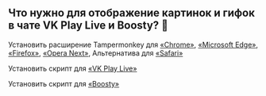 ## Что нужно для отображение картинок и гифок в чате VK Play Live и Boosty? 🤔

Установить расширение Tampermonkey для [«Chrome»](https://chrome.google.com/webstore/detail/dhdgffkkebhmkfjojejmpbldmpobfkfo), [«Microsoft Edge»](https://microsoftedge.microsoft.com/addons/detail/iikmkjmpaadaobahmlepeloendndfphd), [«Firefox»](https://addons.mozilla.org/en-US/firefox/addon/tampermonkey/), [«Opera Next»](https://addons.opera.com/en/extensions/details/tampermonkey-beta/), Альтернатива для [«Safari»](https://apps.apple.com/app/userscripts/id1463298887)

Установить скрипт для [«VK Play Live»](https://github.com/c0IIwr/Chat-Image-Display/raw/main/VK%20Play%20Chat%20Image%20Display.user.js)

Установить скрипт для [«Boosty»](https://github.com/c0IIwr/Chat-Image-Display/raw/main/Boosty%20Chat%20Image%20Display.user.js)
